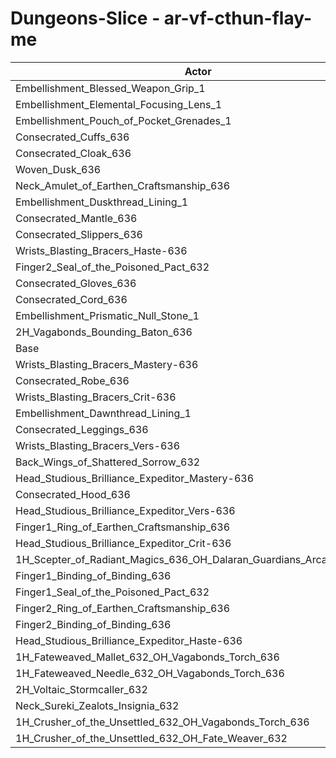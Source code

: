 # Dungeons-Slice - ar-vf-cthun-flay-me
| Actor | DPS | Increase |
|---|:---:|:---:|
|Embellishment_Blessed_Weapon_Grip_1|1182324|0.38%|
|Embellishment_Elemental_Focusing_Lens_1|1182041|0.36%|
|Embellishment_Pouch_of_Pocket_Grenades_1|1180943|0.27%|
|Consecrated_Cuffs_636|1180086|0.19%|
|Consecrated_Cloak_636|1180064|0.19%|
|Woven_Dusk_636|1179959|0.18%|
|Neck_Amulet_of_Earthen_Craftsmanship_636|1179608|0.15%|
|Embellishment_Duskthread_Lining_1|1179552|0.15%|
|Consecrated_Mantle_636|1179333|0.13%|
|Consecrated_Slippers_636|1179290|0.13%|
|Wrists_Blasting_Bracers_Haste-636|1178852|0.09%|
|Finger2_Seal_of_the_Poisoned_Pact_632|1178653|0.07%|
|Consecrated_Gloves_636|1178633|0.07%|
|Consecrated_Cord_636|1177910|0.01%|
|Embellishment_Prismatic_Null_Stone_1|1177874|0.01%|
|2H_Vagabonds_Bounding_Baton_636|1177816|0.00%|
|Base|1177810|0.00%|
|Wrists_Blasting_Bracers_Mastery-636|1177455|-0.03%|
|Consecrated_Robe_636|1177397|-0.04%|
|Wrists_Blasting_Bracers_Crit-636|1177233|-0.05%|
|Embellishment_Dawnthread_Lining_1|1176669|-0.10%|
|Consecrated_Leggings_636|1176667|-0.10%|
|Wrists_Blasting_Bracers_Vers-636|1176653|-0.10%|
|Back_Wings_of_Shattered_Sorrow_632|1176197|-0.14%|
|Head_Studious_Brilliance_Expeditor_Mastery-636|1175440|-0.20%|
|Consecrated_Hood_636|1174895|-0.25%|
|Head_Studious_Brilliance_Expeditor_Vers-636|1171875|-0.50%|
|Finger1_Ring_of_Earthen_Craftsmanship_636|1171510|-0.53%|
|Head_Studious_Brilliance_Expeditor_Crit-636|1171440|-0.54%|
|1H_Scepter_of_Radiant_Magics_636_OH_Dalaran_Guardians_Arcanotool_632|1171186|-0.56%|
|Finger1_Binding_of_Binding_636|1170818|-0.59%|
|Finger1_Seal_of_the_Poisoned_Pact_632|1168426|-0.80%|
|Finger2_Ring_of_Earthen_Craftsmanship_636|1168410|-0.80%|
|Finger2_Binding_of_Binding_636|1167290|-0.89%|
|Head_Studious_Brilliance_Expeditor_Haste-636|1165676|-1.03%|
|1H_Fateweaved_Mallet_632_OH_Vagabonds_Torch_636|1161965|-1.35%|
|1H_Fateweaved_Needle_632_OH_Vagabonds_Torch_636|1160905|-1.44%|
|2H_Voltaic_Stormcaller_632|1144703|-2.81%|
|Neck_Sureki_Zealots_Insignia_632|1136320|-3.52%|
|1H_Crusher_of_the_Unsettled_632_OH_Vagabonds_Torch_636|999784|-15.12%|
|1H_Crusher_of_the_Unsettled_632_OH_Fate_Weaver_632|994247|-15.59%|
